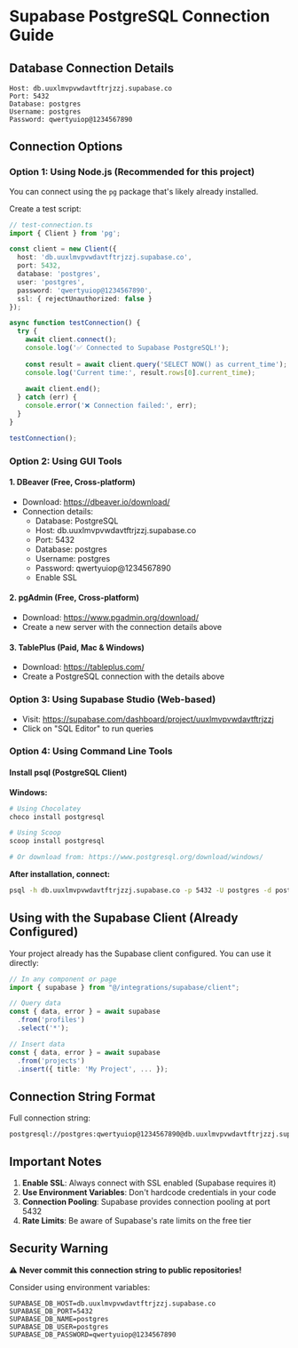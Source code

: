 # Supabase PostgreSQL Connection Guide

## Database Connection Details

```
Host: db.uuxlmvpvwdavtftrjzzj.supabase.co
Port: 5432
Database: postgres
Username: postgres
Password: qwertyuiop@1234567890
```

## Connection Options

### Option 1: Using Node.js (Recommended for this project)

You can connect using the `pg` package that's likely already installed.

Create a test script:

```typescript
// test-connection.ts
import { Client } from 'pg';

const client = new Client({
  host: 'db.uuxlmvpvwdavtftrjzzj.supabase.co',
  port: 5432,
  database: 'postgres',
  user: 'postgres',
  password: 'qwertyuiop@1234567890',
  ssl: { rejectUnauthorized: false }
});

async function testConnection() {
  try {
    await client.connect();
    console.log('✅ Connected to Supabase PostgreSQL!');
    
    const result = await client.query('SELECT NOW() as current_time');
    console.log('Current time:', result.rows[0].current_time);
    
    await client.end();
  } catch (err) {
    console.error('❌ Connection failed:', err);
  }
}

testConnection();
```

### Option 2: Using GUI Tools

#### 1. DBeaver (Free, Cross-platform)
- Download: https://dbeaver.io/download/
- Connection details:
  - Database: PostgreSQL
  - Host: db.uuxlmvpvwdavtftrjzzj.supabase.co
  - Port: 5432
  - Database: postgres
  - Username: postgres
  - Password: qwertyuiop@1234567890
  - Enable SSL

#### 2. pgAdmin (Free, Cross-platform)
- Download: https://www.pgadmin.org/download/
- Create a new server with the connection details above

#### 3. TablePlus (Paid, Mac & Windows)
- Download: https://tableplus.com/
- Create a PostgreSQL connection with the details above

### Option 3: Using Supabase Studio (Web-based)
- Visit: https://supabase.com/dashboard/project/uuxlmvpvwdavtftrjzzj
- Click on "SQL Editor" to run queries

### Option 4: Using Command Line Tools

#### Install psql (PostgreSQL Client)

**Windows:**
```powershell
# Using Chocolatey
choco install postgresql

# Using Scoop
scoop install postgresql

# Or download from: https://www.postgresql.org/download/windows/
```

**After installation, connect:**
```bash
psql -h db.uuxlmvpvwdavtftrjzzj.supabase.co -p 5432 -U postgres -d postgres
```

## Using with the Supabase Client (Already Configured)

Your project already has the Supabase client configured. You can use it directly:

```typescript
// In any component or page
import { supabase } from "@/integrations/supabase/client";

// Query data
const { data, error } = await supabase
  .from('profiles')
  .select('*');

// Insert data
const { data, error } = await supabase
  .from('projects')
  .insert({ title: 'My Project', ... });
```

## Connection String Format

Full connection string:
```
postgresql://postgres:qwertyuiop@1234567890@db.uuxlmvpvwdavtftrjzzj.supabase.co:5432/postgres
```

## Important Notes

1. **Enable SSL**: Always connect with SSL enabled (Supabase requires it)
2. **Use Environment Variables**: Don't hardcode credentials in your code
3. **Connection Pooling**: Supabase provides connection pooling at port 5432
4. **Rate Limits**: Be aware of Supabase's rate limits on the free tier

## Security Warning

⚠️ **Never commit this connection string to public repositories!**

Consider using environment variables:

```env
SUPABASE_DB_HOST=db.uuxlmvpvwdavtftrjzzj.supabase.co
SUPABASE_DB_PORT=5432
SUPABASE_DB_NAME=postgres
SUPABASE_DB_USER=postgres
SUPABASE_DB_PASSWORD=qwertyuiop@1234567890
```

